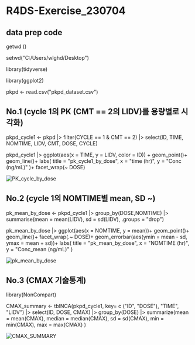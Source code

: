 # R4DS-Exercise_230704



## data prep code
getwd () 

setwd("C:/Users/wlghd/Desktop")

library(tidyverse) 

library(ggplot2)

pkpd <- read.csv("pkpd_dataset.csv")



## No.1 (cycle 1의 PK (CMT == 2의 LIDV)를 용량별로 시각화)
pkpd_cycle1 <- pkpd |> 
  filter(CYCLE == 1 & CMT == 2) |> 
  select(ID, TIME, NOMTIME, LIDV, CMT, DOSE, CYCLE) 

pkpd_cycle1 |> 
  ggplot(aes(x = TIME, y = LIDV, color = ID)) +
  geom_point()+
  geom_line()+
  labs(
    title = "pk_cycle1_by_dose",
    x =  "time (hr)", y = "Conc (ng/mL)"
  )+
  facet_wrap(~ DOSE)

![PK_cycle_by_dose](https://github.com/Jihong757/R4DS-Exercise_230704/assets/116873046/53b47704-26cc-45ed-9d4a-543d49698dd4)



## No.2 (cycle 1의 NOMTIME별 mean, SD ~)
pk_mean_by_dose <- pkpd_cycle1 |> 
  group_by(DOSE,NOMTIME) |> 
  summarise(mean = mean(LIDV), sd = sd(LIDV), .groups = "drop") 

pk_mean_by_dose |> 
  ggplot(aes(x = NOMTIME, y = mean))+
  geom_point()+
  geom_line()+
  facet_wrap(.~ DOSE)+ 
  geom_errorbar(aes(ymin = mean - sd, 
                    ymax = mean + sd))+
  labs(
    title = "pk_mean_by_dose",
    x =  "NOMTIME (hr)", y = "Conc_mean (ng/mL)"
  )

![pk_mean_by_dose](https://github.com/Jihong757/R4DS-Exercise_230704/assets/116873046/84a17b93-8e40-4b09-94a7-5a479ed47370)




## No.3 (CMAX 기술통계)

library(NonCompart)

CMAX_summary <- tblNCA(pkpd_cycle1, key= c ("ID", "DOSE"), "TIME", "LIDV") |> 
  select(ID, DOSE, CMAX) |> 
  group_by(DOSE) |> 
  summarize(mean = mean(CMAX),
            median = median(CMAX),
            sd = sd(CMAX), 
            min = min(CMAX),
            max = max(CMAX)
  )  
  
![CMAX_SUMMARY](https://github.com/Jihong757/R4DS-Exercise_230704/assets/116873046/5e008ea5-5367-4c52-8d8c-35482018911f)


